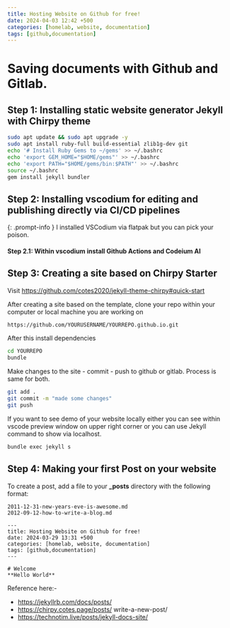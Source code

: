 ```yaml
---
title: Hosting Website on Github for free!
date: 2024-04-03 12:42 +500
categories: [homelab, website, documentation]
tags: [github,documentation]
---
```


# Saving documents with Github and Gitlab.

## Step 1: Installing static website generator Jekyll with Chirpy theme

```bash
sudo apt update && sudo apt upgrade -y
sudo apt install ruby-full build-essential zlib1g-dev git
echo '# Install Ruby Gems to ~/gems' >> ~/.bashrc
echo 'export GEM_HOME="$HOME/gems"' >> ~/.bashrc
echo 'export PATH="$HOME/gems/bin:$PATH"' >> ~/.bashrc
source ~/.bashrc
gem install jekyll bundler
```

## Step 2: Installing vscodium for editing and publishing directly via CI/CD pipelines
{: .prompt-info }
I installed VSCodium via flatpak but you can pick your poison. 
#### Step 2.1: Within vscodium install Github Actions and Codeium AI


## Step 3: Creating a site based on Chirpy Starter

Visit https://github.com/cotes2020/jekyll-theme-chirpy#quick-start

After creating a site based on the template, clone your repo within your computer or local machine you are working on

```bash
https://github.com/YOURUSERNAME/YOURREPO.github.io.git
```

After this install dependencies

```bash
cd YOURREPO
bundle
```

Make changes to the site - commit - push to github or gitlab. Process is same for both.

```bash
git add .
git commit -m "made some changes"
git push
```

If you want to see demo of your website locally either you can see within vscode preview window on upper right corner or you can use Jekyll command to show via localhost.

```bash
bundle exec jekyll s
```

## Step 4: Making your first Post on your website

To create a post, add a file to your **_posts** directory with the following format:

~~~
2011-12-31-new-years-eve-is-awesome.md
2012-09-12-how-to-write-a-blog.md
~~~

~~~
---
title: Hosting Website on Github for free!
date: 2024-03-29 13:31 +500
categories: [homelab, website, documentation]
tags: [github,documentation]
---

# Welcome
**Hello World**
~~~

Reference here:-
* https://jekyllrb.com/docs/posts/
* https://chirpy.cotes.page/posts/ write-a-new-post/
* https://technotim.live/posts/jekyll-docs-site/
